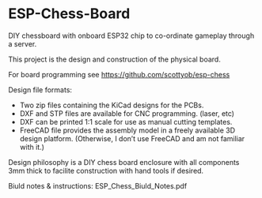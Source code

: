 # ESP-Chess-Board
DIY chessboard with onboard ESP32 chip to co-ordinate gameplay through a server.

This project is the design and construction of the physical board.

For board programming see https://github.com/scottyob/esp-chess

Design file formats:

* Two zip files containing the KiCad designs for the PCBs.
* DXF and STP files are available for CNC programming. (laser, etc)
* DXF can be printed 1:1 scale for use as manual cutting templates.
* FreeCAD file provides the assembly model in a freely available 3D design platform. (Otherwise, I don’t use FreeCAD and am not familiar with it.)

Design philosophy is a DIY chess board enclosure with all components 3mm thick to facilite construction with hand tools if desired.

Biuld notes & instructions: ESP_Chess_Biuld_Notes.pdf
